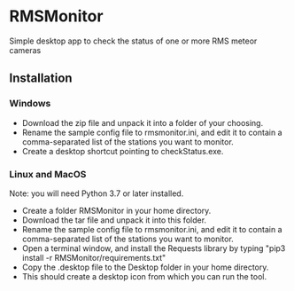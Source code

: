 # RMSMonitor
Simple desktop app to check the status of one or more RMS meteor cameras

## Installation
### Windows
* Download the zip file and unpack it into a folder of your choosing. 
* Rename the sample config file to rmsmonitor.ini, and edit it to contain a comma-separated list of the stations you want to monitor.
* Create a desktop shortcut pointing to checkStatus.exe.

### Linux and MacOS
Note: you will need Python 3.7 or later installed.
* Create a folder RMSMonitor in your home directory. 
* Download the tar file and unpack it into this folder. 
* Rename the sample config file to rmsmonitor.ini, and edit it to contain a comma-separated list of the stations you want to monitor.
* Open a terminal window, and install the Requests library by typing "pip3 install -r RMSMonitor/requirements.txt"
* Copy the .desktop file to the Desktop folder in your home directory. 
* This should create a desktop icon from which you can run the tool. 
